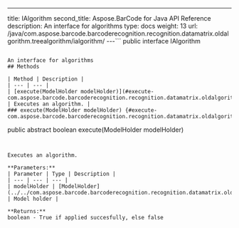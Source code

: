 ---
title: IAlgorithm
second_title: Aspose.BarCode for Java API Reference
description: An interface for algorithms
type: docs
weight: 13
url: /java/com.aspose.barcode.barcoderecognition.recognition.datamatrix.oldalgorithm.treealgorithm/ialgorithm/
---```
public interface IAlgorithm
```

An interface for algorithms
## Methods

| Method | Description |
| --- | --- |
| [execute(ModelHolder modelHolder)](#execute-com.aspose.barcode.barcoderecognition.recognition.datamatrix.oldalgorithm.treealgorithm.ModelHolder-) | Executes an algorithm. |
### execute(ModelHolder modelHolder) {#execute-com.aspose.barcode.barcoderecognition.recognition.datamatrix.oldalgorithm.treealgorithm.ModelHolder-}
```
public abstract boolean execute(ModelHolder modelHolder)
```


Executes an algorithm.

**Parameters:**
| Parameter | Type | Description |
| --- | --- | --- |
| modelHolder | [ModelHolder](../../com.aspose.barcode.barcoderecognition.recognition.datamatrix.oldalgorithm.treealgorithm/modelholder) | Model holder |

**Returns:**
boolean - True if applied succesfully, else false
